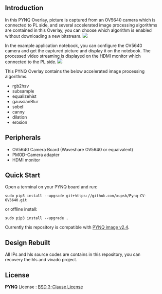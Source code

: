 ## Introduction

In this PYNQ Overlay, picture is captured from an OV5640 camera which is connected to PL side, and several accelerated image processing algorithms are contained in this Overlay, you can choose which algorithm is enabled without downloading a new bitstream. 
![](./images/Architecture.png)

In the example application notebook, you can configure the OV5640 camera and get the captured picture and display it on the notebook. The processed video streaming is displayed on the HDMI monitor which connected to the PL side.
![](./boards/Pynq-Z2/ov5640/notebooks/images/SystemDiagram.png)

This PYNQ Overlay contains the below accelerated image processing algorithms.

* rgb2hsv	
* subsample
* equalizehist
* gaussianBlur
* sobel
* canny
* dilation
* erosion

## Peripherals
* OV5640 Camera Board (Waveshare OV5640 or equaivalent)
* PMOD-Camera adapter
* HDMI monitor
## Quick Start

Open a terminal on your PYNQ board and run:

```
sudo pip3 install --upgrade git+https://github.com/xupsh/Pynq-CV-OV5640.git
```

or offline install:

```
sudo pip3 install --upgrade .
```

Currently this repository is compatible with [PYNQ image v2.4](http://www.pynq.io/board).


## Design Rebuilt

All IPs and hls source codes are contains in this repository, you can recovery the hls and vivado project.

## License

**PYNQ** License : [BSD 3-Clause License](https://github.com/Xilinx/PYNQ/blob/master/LICENSE)
